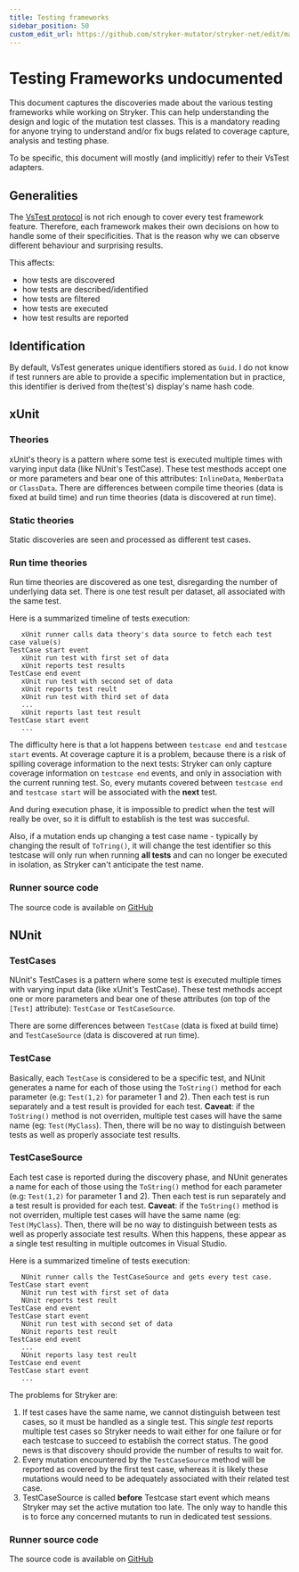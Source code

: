 ```yaml
---
title: Testing frameworks
sidebar_position: 50
custom_edit_url: https://github.com/stryker-mutator/stryker-net/edit/master/docs/technical-reference/testing-frameworks.md
---
```


# Testing Frameworks undocumented
This document captures the discoveries made about the various testing frameworks while working on Stryker. 
This can help understanding the design and logic of the mutation test classes.
This is a mandatory reading for anyone trying to understand and/or fix bugs related to coverage capture, analysis and testing phase.

To be specific, this document will mostly (and implicitly) refer to their VsTest adapters.

## Generalities
The [VsTest protocol](https://github.com/Microsoft/vstest-docs/blob/master/RFCs/0006-DataCollection-Protocol.md) is not
rich enough to cover every test framework feature. Therefore, each framework makes their own decisions on how to handle
some of their specificities. That is the reason why we can observe different behaviour and surprising results.

This affects:
- how tests are discovered
- how tests are described/identified
- how tests are filtered
- how tests are executed
- how test results are reported

## Identification
By default, VsTest generates unique identifiers stored as `Guid`. I do not know if test runners are able to provide
a specific implementation but in practice, this identifier is derived from the(test's) display's name hash code.

## xUnit

### Theories
xUnit's theory is a pattern where some test is executed multiple times with varying input data (like NUnit's TestCase). 
These test mesthods accept one or more parameters and bear one of this attributes: `InlineData`, `MemberData` or `ClassData`.
There are differences
between compile time theories (data is fixed at build time) and run time theories (data is discovered at run time).

### Static theories
Static discoveries are seen and processed as different test cases.

### Run time theories
Run time theories are discovered as one test, disregarding the number of underlying data set.
There is one test result per dataset, all associated with the same test.

Here is a summarized timeline of tests execution:
```
   xUnit runner calls data theory's data source to fetch each test case value(s)
TestCase start event
   xUnit run test with first set of data
   xUnit reports test results
TestCase end event
   xUnit run test with second set of data
   xUnit reports test reult
   xUnit run test with third set of data
   ...
   xUnit reports last test result
TestCase start event
   ...
```
The difficulty here is that a lot happens between `testcase end` and `testcase start` events. 
At coverage capture it is a problem, because there is a risk of spilling coverage information to the next tests: Stryker
can only capture coverage information on `testcase end` events, and only in association with the current running test.
So, every mutants covered between `testcase end` and `testcase start` will be associated with the **next** test.

And during execution phase, it is impossible to predict when the test will really be over, so it is diffult to
establish is the test was succesful.  

Also, if a mutation ends up changing a test case name - typically by changing the result of `ToTring()`, it will change the
test identifier so this testcase will only run when running **all tests** and can no longer be executed in isolation, as
Stryker can't anticipate the test name.

### Runner source code
The source code is available on [GitHub](https://github.com/xunit/visualstudio.xunit/blob/main/src/xunit.runner.visualstudio/VsTestRunner.cs)

## NUnit

### TestCases
NUnit's TestCases is a pattern where some test is executed multiple times with varying input data (like xUnit's TestCase).
These test methods accept one or more parameters and bear one of these attributes (on top of the `[Test]` attribute):
 `TestCase` or `TestCaseSource`.

There are some differences
between `TestCase` (data is fixed at build time) and `TestCaseSource` (data is discovered at run time).

### TestCase
Basically, each `TestCase` is considered to be a specific test, and NUnit generates a name for each of those using the
`ToString()` method for each parameter (e.g: `Test(1,2)` for parameter 1 and 2).
Then each test is run separately and a test result is provided for each test.
**Caveat**: if the `ToString()` method is not overriden, multiple test cases will have the same name 
(eg: `Test(MyClass`). Then, there will be no way to distinguish between tests as well as properly associate test
results.

### TestCaseSource
Each test case is reported during the discovery phase, and NUnit generates a name for each of those using the
`ToString()` method for each parameter (e.g: `Test(1,2)` for parameter 1 and 2).
Then each test is run separately and a test result is provided for each test.
**Caveat**: if the `ToString()` method is not overriden, multiple test cases will have the same name 
(eg: `Test(MyClass`). Then, there will be no way to distinguish between tests as well as properly associate test
results.
When this happens, these appear as a single test resulting in multiple outcomes in Visual Studio.

Here is a summarized timeline of tests execution:
```
   NUnit runner calls the TestCaseSource and gets every test case.
TestCase start event
   NUnit run test with first set of data
   NUnit reports test reult
TestCase end event
TestCase start event
   NUnit run test with second set of data
   NUnit reports test reult
TestCase end event
   ...
   NUnit reports lasy test reult
TestCase end event
TestCase start event
   ...
```

The problems for Stryker are:
1. If test cases have the same name, we cannot distinguish between test cases, so it must be handled as a single test. This *single test* reports multiple test cases
 so Stryker needs to wait either for one failure or for each testcase
to succeed to establish the correct status. The good news is that discovery should provide the number of results to wait for.
2. Every mutation encountered by the `TestCaseSource` method will be reported as covered by the first test case,
whereas it is likely these mutations would need to be adequately associated with their related test case.
3. TestCaseSource is called **before** Testcase start event which means Stryker may set the active mutation too late. 
The only way to handle this is to force any concerned mutants to run in dedicated test sessions.

### Runner source code
The source code is available on [GitHub](https://github.com/nunit/nunit3-vs-adapter/blob/master/src/NUnitTestAdapter/NUnitTestAdapter.cs)


